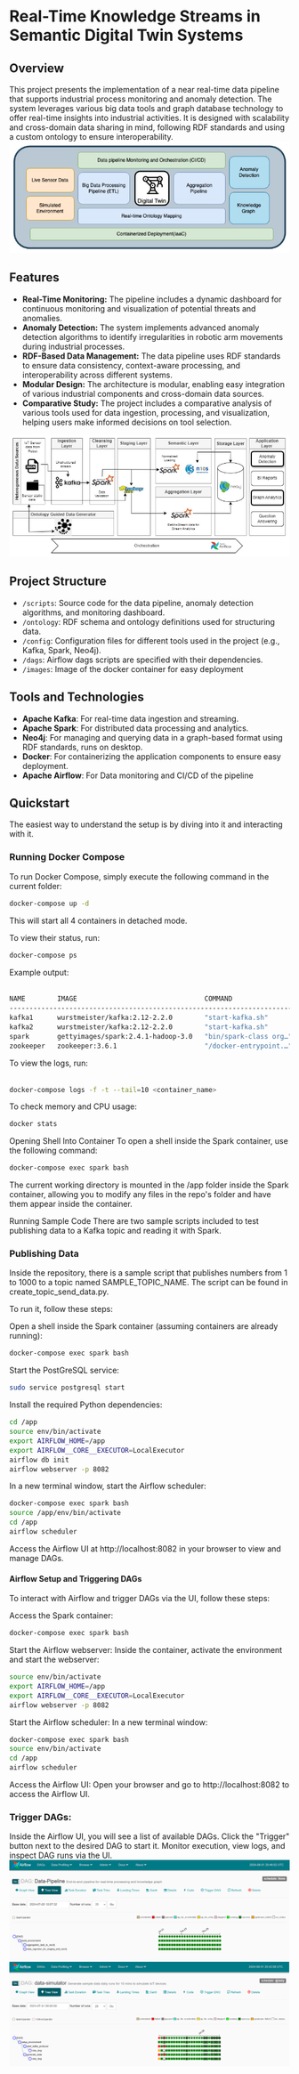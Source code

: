 # Real-Time Knowledge Streams in Semantic Digital Twin Systems

## Overview

This project presents the implementation of a near real-time data pipeline that supports industrial process monitoring and anomaly detection. The system leverages various big data tools and graph database technology to offer real-time insights into industrial activities. It is designed with scalability and cross-domain data sharing in mind, following RDF standards and using a custom ontology to ensure interoperability.
![Solution Modules](./images/systemarchitecture.jpg)

## Features

- **Real-Time Monitoring:** The pipeline includes a dynamic dashboard for continuous monitoring and visualization of potential threats and anomalies.
- **Anomaly Detection:** The system implements advanced anomaly detection algorithms to identify irregularities in robotic arm movements during industrial processes.
- **RDF-Based Data Management:** The data pipeline uses RDF standards to ensure data consistency, context-aware processing, and interoperability across different systems.
- **Modular Design:** The architecture is modular, enabling easy integration of various industrial components and cross-domain data sources.
- **Comparative Study:** The project includes a comparative analysis of various tools used for data ingestion, processing, and visualization, helping users make informed decisions on tool selection.

![Solution Architecture](./images/architecture_2.0.jpg)

## Project Structure

- `/scripts`: Source code for the data pipeline, anomaly detection algorithms, and monitoring dashboard.
- `/ontology`: RDF schema and ontology definitions used for structuring data.
- `/config`: Configuration files for different tools used in the project (e.g., Kafka, Spark, Neo4j).
- `/dags`: Airflow dags scripts are specified with their dependencies.
- `/images`: Image of the docker container for easy deployment

## Tools and Technologies

- **Apache Kafka**: For real-time data ingestion and streaming.
- **Apache Spark**: For distributed data processing and analytics.
- **Neo4j**: For managing and querying data in a graph-based format using RDF standards, runs on desktop.
- **Docker**: For containerizing the application components to ensure easy deployment.
- **Apache Airflow**: For Data monitoring and CI/CD of the pipeline


## Quickstart

The easiest way to understand the setup is by diving into it and interacting with it.

### Running Docker Compose

To run Docker Compose, simply execute the following command in the current folder:

```bash
docker-compose up -d
```
This will start all 4 containers in detached mode.

To view their status, run:

```bash
docker-compose ps
```
Example output:

```bash

NAME        IMAGE                                COMMAND                  SERVICE     CREATED          STATUS         PORTS
----------------------------------------------------------------------------------------------------------------------------------------
kafka1      wurstmeister/kafka:2.12-2.2.0        "start-kafka.sh"         kafka1      15 minutes ago   Up 3 seconds   8080/tcp, 9092/tcp
kafka2      wurstmeister/kafka:2.12-2.2.0        "start-kafka.sh"         kafka2      15 minutes ago   Up 3 seconds   8080/tcp, 9092/tcp
spark       gettyimages/spark:2.4.1-hadoop-3.0   "bin/spark-class org…"   spark       15 minutes ago   Up 4 seconds
zookeeper   zookeeper:3.6.1                      "/docker-entrypoint.…"   zookeeper   15 minutes ago   Up 4 seconds   2181/tcp, 2888/tcp, 3888/tcp, 8080/tcp
```
To view the logs, run:

```bash

docker-compose logs -f -t --tail=10 <container_name>
```
To check memory and CPU usage:

```bash
docker stats
```
Opening Shell Into Container
To open a shell inside the Spark container, use the following command:

```bash
docker-compose exec spark bash
```
The current working directory is mounted in the /app folder inside the Spark container, allowing you to modify any files in the repo's folder and have them appear inside the container.

Running Sample Code
There are two sample scripts included to test publishing data to a Kafka topic and reading it with Spark.

### Publishing Data
Inside the repository, there is a sample script that publishes numbers from 1 to 1000 to a topic named SAMPLE_TOPIC_NAME. The script can be found in create_topic_send_data.py.

To run it, follow these steps:

Open a shell inside the Spark container (assuming containers are already running):

```bash
docker-compose exec spark bash
```
Start the PostGreSQL service:

```bash
sudo service postgresql start
```
Install the required Python dependencies:

```bash
cd /app
source env/bin/activate
export AIRFLOW_HOME=/app
export AIRFLOW__CORE__EXECUTOR=LocalExecutor
airflow db init
airflow webserver -p 8082
```
In a new terminal window, start the Airflow scheduler:

```bash
docker-compose exec spark bash
source /app/env/bin/activate
cd /app
airflow scheduler
```
Access the Airflow UI at http://localhost:8082 in your browser to view and manage DAGs.

#### Airflow Setup and Triggering DAGs
To interact with Airflow and trigger DAGs via the UI, follow these steps:

Access the Spark container:

```bash
docker-compose exec spark bash
```
Start the Airflow webserver: Inside the container, activate the environment and start the webserver:

```bash
source env/bin/activate
export AIRFLOW_HOME=/app
export AIRFLOW__CORE__EXECUTOR=LocalExecutor
airflow webserver -p 8082
```
Start the Airflow scheduler: In a new terminal window:

```bash
docker-compose exec spark bash
source env/bin/activate
cd /app
airflow scheduler
```
Access the Airflow UI: Open your browser and go to http://localhost:8082 to access the Airflow UI.

### Trigger DAGs:

Inside the Airflow UI, you will see a list of available DAGs.
Click the "Trigger" button next to the desired DAG to start it.
Monitor execution, view logs, and inspect DAG runs via the UI.
![Data Pipeline DAG](./images/airflow-data-pipeline.png)
![Data Simulator DAG](./images/airflow-data-simulator.png)
